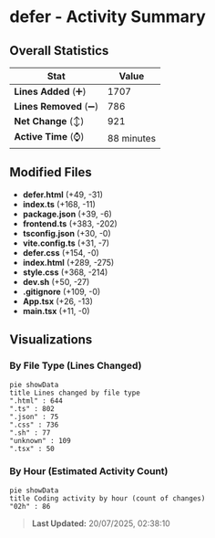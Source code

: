 # defer - Activity Summary 

## Overall Statistics

| Stat                   | Value                                                             |
| ---------------------- | ----------------------------------------------------------------- |
| **Lines Added** (➕)   | 1707                                          |
| **Lines Removed** (➖) | 786                                        |
| **Net Change** (↕)    | 921                |
| **Active Time** (⌚)   | 88 minutes |


## Modified Files
- **defer.html** (+49, -31)
- **index.ts** (+168, -11)
- **package.json** (+39, -6)
- **frontend.ts** (+383, -202)
- **tsconfig.json** (+30, -0)
- **vite.config.ts** (+31, -7)
- **defer.css** (+154, -0)
- **index.html** (+289, -275)
- **style.css** (+368, -214)
- **dev.sh** (+50, -27)
- **.gitignore** (+109, -0)
- **App.tsx** (+26, -13)
- **main.tsx** (+11, -0)

## Visualizations

### By File Type (Lines Changed)

```mermaid
pie showData
title Lines changed by file type
".html" : 644
".ts" : 802
".json" : 75
".css" : 736
".sh" : 77
"unknown" : 109
".tsx" : 50
```

### By Hour (Estimated Activity Count)

```mermaid
pie showData
title Coding activity by hour (count of changes)
"02h" : 86
```


> **Last Updated:** 20/07/2025, 02:38:10